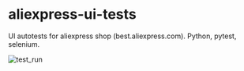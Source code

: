 # aliexpress-ui-tests

UI autotests for aliexpress shop (best.aliexpress.com). Python, pytest, selenium.

![test_run](https://user-images.githubusercontent.com/59774558/117545031-b2380f00-b02c-11eb-971a-d8d7336fe0d7.png)
